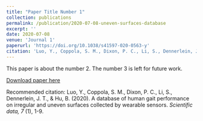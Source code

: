 ```yaml
---
title: "Paper Title Number 1"
collection: publications
permalink: /publication/2020-07-08-uneven-surfaces-database
excerpt: ''
date: 2020-07-08
venue: 'Journal 1'
paperurl: 'https://doi.org/10.1038/s41597-020-0563-y'
citation: 'Luo, Y., Coppola, S. M., Dixon, P. C., Li, S., Dennerlein, J. T., & Hu, B. (2020). A database of human gait performance on irregular and uneven surfaces collected by wearable sensors. <i> Scientific data, 7 </i> (1), 1-9.'
---
```

This paper is about the number 2. The number 3 is left for future work.

[Download paper here](https://doi.org/10.1038/s41597-020-0563-y)

Recommended citation: Luo, Y., Coppola, S. M., Dixon, P. C., Li, S., Dennerlein, J. T., & Hu, B. (2020). A database of human gait performance on irregular and uneven surfaces collected by wearable sensors. <i> Scientific data, 7 </i> (1), 1-9.